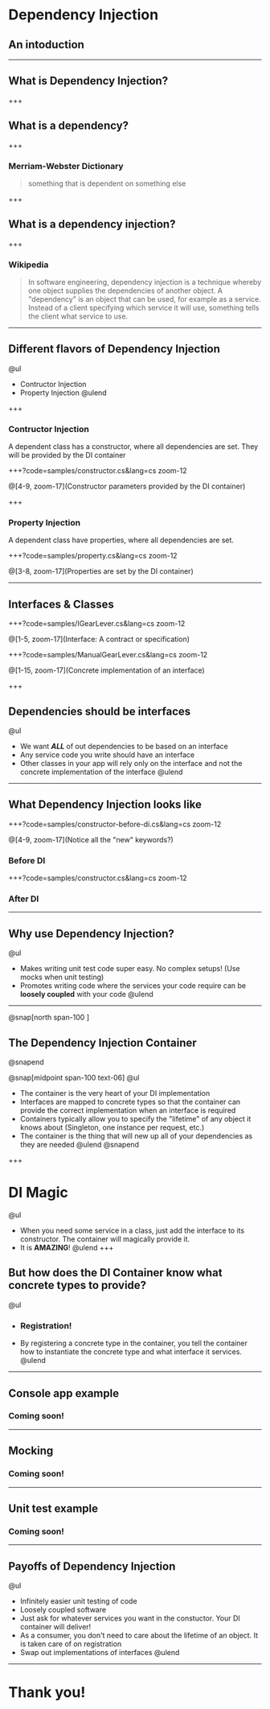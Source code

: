 # Dependency Injection

## An intoduction

---

## What is Dependency Injection?

+++

## What is a dependency?

+++

### Merriam-Webster Dictionary
> something that is dependent on something else

+++

## What is a dependency injection?

+++

### Wikipedia
> In software engineering, dependency injection is a technique whereby one object supplies the dependencies of another object. 
> A "dependency" is an object that can be used, for example as a service. Instead of a client specifying which service it will use, something tells the client what service to use.

---

## Different flavors of Dependency Injection

@ul
- Contructor Injection
- Property Injection
@ulend

+++

### Contructor Injection

A dependent class has a constructor, where all dependencies are set. They will be provided by the DI container

+++?code=samples/constructor.cs&lang=cs zoom-12

@[4-9, zoom-17](Constructor parameters provided by the DI container)

+++

### Property Injection

A dependent class have properties, where all dependencies are set.

+++?code=samples/property.cs&lang=cs zoom-12

@[3-8, zoom-17](Properties are set by the DI container)

---

## Interfaces & Classes

+++?code=samples/IGearLever.cs&lang=cs zoom-12

@[1-5, zoom-17](Interface: A contract or specification)

+++?code=samples/ManualGearLever.cs&lang=cs zoom-12

@[1-15, zoom-17](Concrete implementation of an interface)

+++

## Dependencies should be interfaces

@ul
- We want ***ALL*** of out dependencies to be based on an interface
- Any service code you write should have an interface
- Other classes in your app will rely only on the interface and not the concrete implementation of the interface
@ulend

--- 

## What Dependency Injection looks like

+++?code=samples/constructor-before-di.cs&lang=cs zoom-12

@[4-9, zoom-17](Notice all the "new" keywords?)

### Before DI

+++?code=samples/constructor.cs&lang=cs zoom-12

### After DI

---

## Why use Dependency Injection?

@ul
- Makes writing unit test code super easy. No complex setups! (Use mocks when unit testing)
- Promotes writing code where the services your code require can be **loosely coupled** with your code
@ulend

---

@snap[north span-100 ]
## The Dependency Injection Container
@snapend

@snap[midpoint span-100 text-06]
@ul
- The container is the very heart of your DI implementation
- Interfaces are mapped to concrete types so that the container can provide the correct implementation when an interface is required
- Containers typically allow you to specify the "lifetime" of any object it knows about (Singleton, one instance per request, etc.)
- The container is the thing that will new up all of your dependencies as they are needed
@ulend
@snapend


+++

# DI Magic

@ul
- When you need some service in a class, just add the interface to its constructor. The container will magically provide it.
- It is **AMAZING**!
@ulend
+++

## But how does the DI Container know what concrete types to provide?

@ul
- ### Registration!
- By registering a concrete type in the container, you tell the container how to instantiate the concrete type and what interface it services.
@ulend

---

## Console app example

### Coming soon!

---

## Mocking

### Coming soon!

--- 

## Unit test example

### Coming soon!

---

## Payoffs of Dependency Injection

@ul
- Infinitely easier unit testing of code
- Loosely coupled software
- Just ask for whatever services you want in the constuctor. Your DI container will deliver!
- As a consumer, you don't need to care about the lifetime of an object. It is taken care of on registration
- Swap out implementations of interfaces 
@ulend


---

# Thank you!